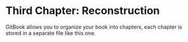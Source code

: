 # Third Chapter: Reconstruction


GitBook allows you to organize your book into chapters, each chapter is stored in a separate file like this one.
